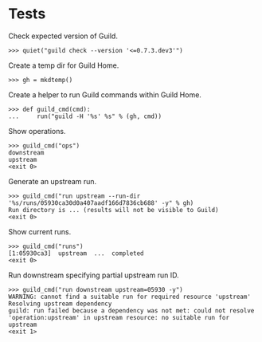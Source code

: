 # Tests

Check expected version of Guild.

    >>> quiet("guild check --version '<=0.7.3.dev3'")

Create a temp dir for Guild Home.

    >>> gh = mkdtemp()

Create a helper to run Guild commands within Guild Home.

    >>> def guild_cmd(cmd):
    ...     run("guild -H '%s' %s" % (gh, cmd))

Show operations.

    >>> guild_cmd("ops")
    downstream
    upstream
    <exit 0>

Generate an upstream run.

    >>> guild_cmd("run upstream --run-dir '%s/runs/05930ca30d0a407aadf166d7836cb688' -y" % gh)
    Run directory is ... (results will not be visible to Guild)
    <exit 0>

Show current runs.

    >>> guild_cmd("runs")
    [1:05930ca3]  upstream  ...  completed
    <exit 0>

Run downstream specifying partial upstream run ID.

    >>> guild_cmd("run downstream upstream=05930 -y")
    WARNING: cannot find a suitable run for required resource 'upstream'
    Resolving upstream dependency
    guild: run failed because a dependency was not met: could not resolve
    'operation:upstream' in upstream resource: no suitable run for upstream
    <exit 1>
